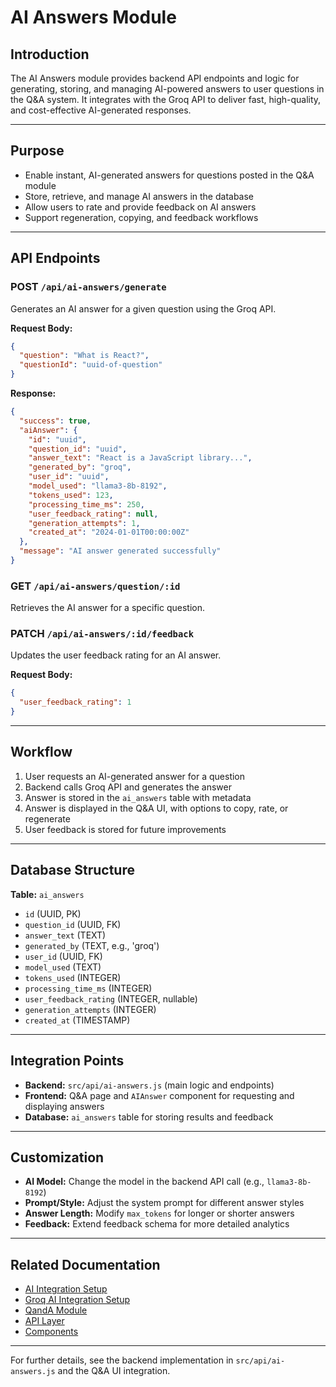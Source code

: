 # AI Answers Module

## Introduction
The AI Answers module provides backend API endpoints and logic for generating, storing, and managing AI-powered answers to user questions in the Q&A system. It integrates with the Groq API to deliver fast, high-quality, and cost-effective AI-generated responses.

---

## Purpose
- Enable instant, AI-generated answers for questions posted in the Q&A module
- Store, retrieve, and manage AI answers in the database
- Allow users to rate and provide feedback on AI answers
- Support regeneration, copying, and feedback workflows

---

## API Endpoints

### POST `/api/ai-answers/generate`
Generates an AI answer for a given question using the Groq API.

**Request Body:**
```json
{
  "question": "What is React?",
  "questionId": "uuid-of-question"
}
```
**Response:**
```json
{
  "success": true,
  "aiAnswer": {
    "id": "uuid",
    "question_id": "uuid",
    "answer_text": "React is a JavaScript library...",
    "generated_by": "groq",
    "user_id": "uuid",
    "model_used": "llama3-8b-8192",
    "tokens_used": 123,
    "processing_time_ms": 250,
    "user_feedback_rating": null,
    "generation_attempts": 1,
    "created_at": "2024-01-01T00:00:00Z"
  },
  "message": "AI answer generated successfully"
}
```

### GET `/api/ai-answers/question/:id`
Retrieves the AI answer for a specific question.

### PATCH `/api/ai-answers/:id/feedback`
Updates the user feedback rating for an AI answer.

**Request Body:**
```json
{
  "user_feedback_rating": 1
}
```

---

## Workflow
1. User requests an AI-generated answer for a question
2. Backend calls Groq API and generates the answer
3. Answer is stored in the `ai_answers` table with metadata
4. Answer is displayed in the Q&A UI, with options to copy, rate, or regenerate
5. User feedback is stored for future improvements

---

## Database Structure
**Table:** `ai_answers`
- `id` (UUID, PK)
- `question_id` (UUID, FK)
- `answer_text` (TEXT)
- `generated_by` (TEXT, e.g., 'groq')
- `user_id` (UUID, FK)
- `model_used` (TEXT)
- `tokens_used` (INTEGER)
- `processing_time_ms` (INTEGER)
- `user_feedback_rating` (INTEGER, nullable)
- `generation_attempts` (INTEGER)
- `created_at` (TIMESTAMP)

---

## Integration Points
- **Backend:** `src/api/ai-answers.js` (main logic and endpoints)
- **Frontend:** Q&A page and `AIAnswer` component for requesting and displaying answers
- **Database:** `ai_answers` table for storing results and feedback

---

## Customization
- **AI Model:** Change the model in the backend API call (e.g., `llama3-8b-8192`)
- **Prompt/Style:** Adjust the system prompt for different answer styles
- **Answer Length:** Modify `max_tokens` for longer or shorter answers
- **Feedback:** Extend feedback schema for more detailed analytics

---

## Related Documentation
- [AI Integration Setup](../AI_INTEGRATION_SETUP.md)
- [Groq AI Integration Setup](../GROQ_AI_INTEGRATION_SETUP.md)
- [QandA Module](./QandA.md)
- [API Layer](./ApiModules.md)
- [Components](./Components.md)

---

For further details, see the backend implementation in `src/api/ai-answers.js` and the Q&A UI integration. 